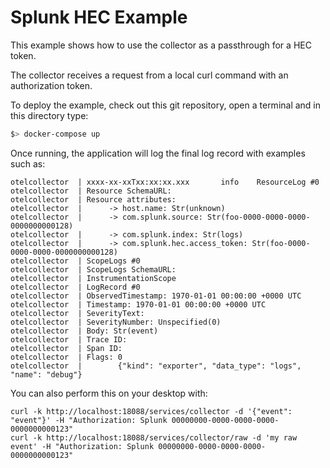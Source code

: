 # Splunk HEC Example

This example shows how to use the collector as a passthrough for a HEC token.

The collector receives a request from a local curl command with an authorization token.

To deploy the example, check out this git repository, open a terminal and in this directory type:
```bash
$> docker-compose up
```

Once running, the application will log the final log record with examples such as:
```
otelcollector  | xxxx-xx-xxTxx:xx:xx.xxx       info    ResourceLog #0
otelcollector  | Resource SchemaURL: 
otelcollector  | Resource attributes:
otelcollector  |      -> host.name: Str(unknown)
otelcollector  |      -> com.splunk.source: Str(foo-0000-0000-0000-0000000000128)
otelcollector  |      -> com.splunk.index: Str(logs)
otelcollector  |      -> com.splunk.hec.access_token: Str(foo-0000-0000-0000-0000000000128)
otelcollector  | ScopeLogs #0
otelcollector  | ScopeLogs SchemaURL: 
otelcollector  | InstrumentationScope  
otelcollector  | LogRecord #0
otelcollector  | ObservedTimestamp: 1970-01-01 00:00:00 +0000 UTC
otelcollector  | Timestamp: 1970-01-01 00:00:00 +0000 UTC
otelcollector  | SeverityText: 
otelcollector  | SeverityNumber: Unspecified(0)
otelcollector  | Body: Str(event)
otelcollector  | Trace ID: 
otelcollector  | Span ID: 
otelcollector  | Flags: 0
otelcollector  |        {"kind": "exporter", "data_type": "logs", "name": "debug"}
```

You can also perform this on your desktop with:
```
curl -k http://localhost:18088/services/collector -d '{"event": "event"}' -H "Authorization: Splunk 00000000-0000-0000-0000-0000000000123"
curl -k http://localhost:18088/services/collector/raw -d 'my raw event' -H "Authorization: Splunk 00000000-0000-0000-0000-0000000000123"
```
